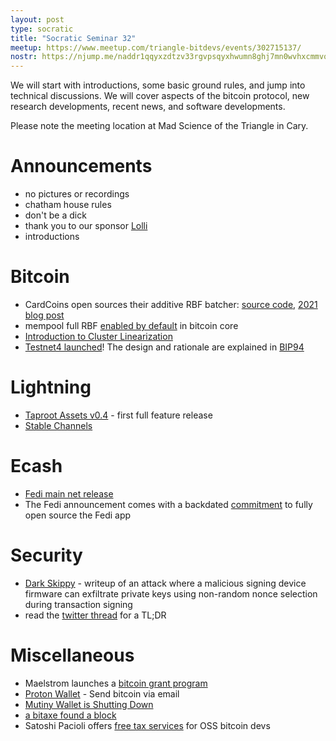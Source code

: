 ```yaml
---
layout: post
type: socratic
title: "Socratic Seminar 32"
meetup: https://www.meetup.com/triangle-bitdevs/events/302715137/
nostr: https://njump.me/naddr1qqyxzdtzv33rgvpsqyxhwumn8ghj7mn0wvhxcmmvqgsr32el8srqx2hnv56evlykh3zw6a9ydmtky4v7ndz6yagy5pmzjxqrqsqqql9nfl0xjm
---
```


We will start with introductions, some basic ground rules, and jump into technical discussions. We will cover aspects of the bitcoin protocol, new research developments, recent news, and software developments.

Please note the meeting location at Mad Science of the Triangle in Cary.

# Announcements

- no pictures or recordings
- chatham house rules
- don't be a dick
- thank you to our sponsor [Lolli](https://www.lolli.com/)
- introductions

# Bitcoin
- CardCoins open sources their additive RBF batcher: [source code](https://github.com/CardCoins/additive-rbf-batcher), [2021 blog post](https://blog.cardcoins.co/rbf-batching-at-cardcoins-diving-into-the-mempool-s-dark-reorg-forest)
- mempool full RBF [enabled by default](https://github.com/bitcoin/bitcoin/pull/30493) in bitcoin core
- [Introduction to Cluster Linearization](https://delvingbitcoin.org/t/introduction-to-cluster-linearization/1032)
- [Testnet4 launched](https://github.com/bitcoin/bitcoin/pull/29775)! The design and rationale are explained in [BIP94](https://github.com/bitcoin/bips/blob/master/bip-0094.mediawiki)

# Lightning
- [Taproot Assets v0.4](https://lightning.engineering/posts/2024-07-23-taproot-assets-LN/) - first full feature release
- [Stable Channels](https://stablechannels.com/)

# Ecash
- [Fedi main net release](https://www.fedi.xyz/blog/fedi-announces-launch-of-world-s-first-community-superapp)
- The Fedi announcement comes with a backdated [commitment](https://www.fedi.xyz/blog/on-may-the-fourth-fedi-went-open-source-here-s-why) to fully open source the Fedi app

# Security
- [Dark Skippy](https://darkskippy.com/) - writeup of an attack where a malicious signing device firmware can exfiltrate private keys using non-random nonce selection during transaction signing
- read the [twitter thread](https://x.com/utxoclub/status/1820520960476561825) for a TL;DR

# Miscellaneous
- Maelstrom launches a [bitcoin grant program](https://maelstrom.fund/bitcoin-grant-program/)
- [Proton Wallet](https://proton.me/blog/proton-wallet-launch) - Send bitcoin via email
- [Mutiny Wallet is Shutting Down](https://blog.mutinywallet.com/mutiny-wallet-is-shutting-down/)
- [a bitaxe found a block](https://x.com/bitentrepreneur/status/1816173826754929125)
- Satoshi Pacioli offers [free tax services](https://satoshipacioli.com/satoshi-pacioli-accounting-announces-free-tax-services-for-open-source-bitcoin-developers/) for OSS bitcoin devs

